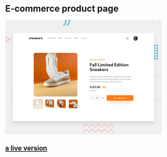 #  E-commerce product page

![Design preview for the E-commerce product page coding challenge](./design/desktop-preview.jpg)



## <a href="https://ahmed-e-commerce-product-page.netlify.app/" target="_blank">a live version</a>
